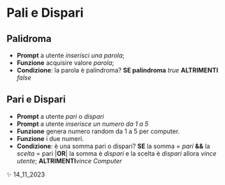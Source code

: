 # Pali e Dispari

## Palidroma
- __Prompt__ a utente *inserisci una parola*;
- __Funzione__ acquisire valore *parola*; 
- __Condizione__: la parola è palindroma? __SE palindroma__  *true* __ALTRIMENTI__ *false*


## Pari e Dispari
- __Prompt__ a utente *pari* o *dispari*
- __Prompt__ a utente *inserisce un numero da 1 a 5*
- __Funzione__ genera numero random da 1 a 5 per computer.
- __Funzione__ i due numeri.
- __Condizione__: è una somma pari o dispari? __SE__ la somma = *pari* __&&__ la *scelta* = pari |__OR__| la somma è *dispari* e la scelta è *dispari* allora *vince utente*; __ALTRIMENTI__*vince Computer*

✨ 14_11_2023